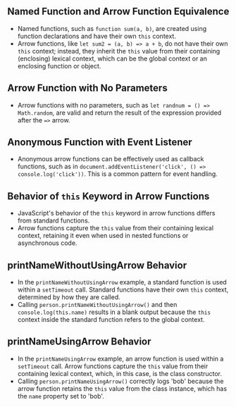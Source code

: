 ## Named Function and Arrow Function Equivalence

- Named functions, such as `function sum(a, b)`, are created using function declarations and have their own `this` context.
- Arrow functions, like `let sum2 = (a, b) => a + b`, do not have their own `this` context; instead, they inherit the `this` value from their containing (enclosing) lexical context, which can be the global context or an enclosing function or object.

## Arrow Function with No Parameters

- Arrow functions with no parameters, such as `let randnum = () => Math.random`, are valid and return the result of the expression provided after the `=>` arrow.

## Anonymous Function with Event Listener

- Anonymous arrow functions can be effectively used as callback functions, such as in `document.addEventListener('click', () => console.log('click'))`. This is a common pattern for event handling.

## Behavior of `this` Keyword in Arrow Functions

- JavaScript's behavior of the `this` keyword in arrow functions differs from standard functions.
- Arrow functions capture the `this` value from their containing lexical context, retaining it even when used in nested functions or asynchronous code.

## printNameWithoutUsingArrow Behavior

- In the `printNameWithoutUsingArrow` example, a standard function is used within a `setTimeout` call. Standard functions have their own `this` context, determined by how they are called.
- Calling `person.printNameWithoutUsingArrow()` and then `console.log(this.name)` results in a blank output because the `this` context inside the standard function refers to the global context.

## printNameUsingArrow Behavior

- In the `printNameUsingArrow` example, an arrow function is used within a `setTimeout` call. Arrow functions capture the `this` value from their containing lexical context, which, in this case, is the class constructor.
- Calling `person.printNameUsingArrow()` correctly logs 'bob' because the arrow function retains the `this` value from the class instance, which has the `name` property set to 'bob'.

